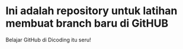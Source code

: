 # Ini adalah repository untuk latihan membuat branch baru di GitHUB
Belajar GitHub di Dicoding itu seru!
